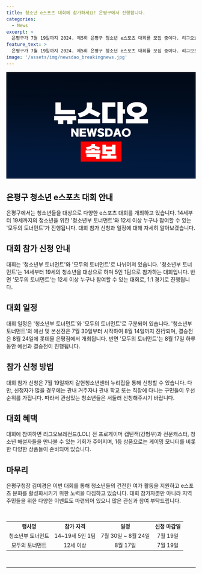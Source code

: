 ```yaml
---
title: 청소년 e스포츠 대회에 참가하세요! 은평구에서 진행합니다.
categories:
  - News
excerpt: >
  은평구가 7월 19일까지 2024. 제5회 은평구 청소년 e스포츠 대회를 모집 중이다. 리그오브레전드(LOL)를 대회 종목으로, 14~19세와 12세 이상이 참여할 수 있는 두 가지 토너먼트가 예정되어 있다. 대회는 7월 30일부터 8월 24일까지 진행되며, 청소년과 성인들을 대상으로 프로게이머와 함께하는 이벤트와 다양한 상품이 마련될 예정이다. 이와 함께 공정한 경쟁과 건전한 e스포츠 문화를 지향하며, 지역 주민들을 위한 다양한 활동도 마련될 예정이다.
feature_text: >
  은평구가 7월 19일까지 2024. 제5회 은평구 청소년 e스포츠 대회를 모집 중이다. 리그오브레전드(LOL)를 대회 종목으로, 14~19세와 12세 이상이 참여할 수 있는 두 가지 토너먼트가 예정되어 있다. 대회는 7월 30일부터 8월 24일까지 진행되며, 청소년과 성인들을 대상으로 프로게이머와 함께하는 이벤트와 다양한 상품이 마련될 예정이다. 이와 함께 공정한 경쟁과 건전한 e스포츠 문화를 지향하며, 지역 주민들을 위한 다양한 활동도 마련될 예정이다.
image: '/assets/img/newsdao_breakingnews.jpg'
---
```


<p><img src="/assets/img/newsdao_breakingnews.jpg" alt="implanttips 속보" /></p>

<h2 data-ke-size="size26">은평구 청소년 e스포츠 대회 안내</h2>

<p data-ke-size="size16">은평구에서는 청소년들을 대상으로 다양한 e스포츠 대회를 개최하고 있습니다. 14세부터 19세까지의 청소년을 위한 '청소년부 토너먼트'와 12세 이상 누구나 참여할 수 있는 '모두의 토너먼트'가 진행됩니다. 대회 참가 신청과 일정에 대해 자세히 알아보겠습니다.</p>

<h2 data-ke-size="size24">대회 참가 신청 안내</h2>

<p data-ke-size="size16">대회는 '청소년부 토너먼트'와 '모두의 토너먼트'로 나뉘어져 있습니다. '청소년부 토너먼트'는 14세부터 19세의 청소년을 대상으로 하며 5인 1팀으로 참가하는 대회입니다. 반면 '모두의 토너먼트'는 12세 이상 누구나 참여할 수 있는 대회로, 1:1 경기로 진행됩니다.</p>

<h2 data-ke-size="size24">대회 일정</h2>

<p data-ke-size="size16">대회 일정은 '청소년부 토너먼트'와 '모두의 토너먼트'로 구분되어 있습니다. '청소년부 토너먼트'의 예선 및 본선전은 7월 30일부터 시작하여 8월 14일까지 진行되며, 결승전은 8월 24일에 롯데몰 은평점에서 개최됩니다. 반면 '모두의 토너먼트'는 8월 17일 하루 동안 예선과 결승전이 진행됩니다.</p>

<h2 data-ke-size="size24">참가 신청 방법</h2>

<p data-ke-size="size16">대회 참가 신청은 7월 19일까지 갈현청소년센터 누리집을 통해 신청할 수 있습니다. 다만, 신청자가 많을 경우에는 관내 거주자나 관내 학교 또는 직장에 다니는 구민들이 우선순위를 가집니다. 따라서 관심있는 청소년들은 서둘러 신청해주시기 바랍니다.</p>

<h2 data-ke-size="size24">대회 혜택</h2>

<p data-ke-size="size16">대회에 참여하면 리그오브레전드(LOL) 전 프로게이머 캡틴잭(강형우)과 전문캐스터, 청소년 해설자들을 만나볼 수 있는 기회가 주어지며, 1등 상품으로는 게이밍 모니터를 비롯한 다양한 상품들이 준비되어 있습니다.</p>

<h2 data-ke-size="size24">마무리</h2>

<p data-ke-size="size16">은평구청장 김미경은 이번 대회를 통해 청소년들의 건전한 여가 활동을 지원하고 e스포츠 문화를 활성화시키기 위한 노력을 다짐하고 있습니다. 대회 참가자뿐만 아니라 지역 주민들을 위한 다양한 이벤트도 마련되어 있으니 많은 관심과 참여 부탁드립니다.</p>

<p data-ke-size="size16">&nbsp;</p>

<table>
    <tbody>
        <tr>
            <td style="text-align: center; height: 17px;"><b>행사명</b></td>
            <td style="text-align: center; height: 17px;"><b>참가 자격</b></td>
            <td style="text-align: center; height: 17px;"><b>일정</b></td>
            <td style="text-align: center; height: 17px;"><b>신청 마감일</b></td>
        </tr>
        <tr>
            <td style="text-align: center; height: 17px;">청소년부 토너먼트</td>
            <td style="text-align: center; height: 17px;">14~19세 5인 1팀</td>
            <td style="text-align: center; height: 17px;">7월 30일 ~ 8월 24일</td>
            <td style="text-align: center; height: 17px;">7월 19일</td>
        </tr>
        <tr>
            <td style="text-align: center; height: 17px;">모두의 토너먼트</td>
            <td style="text-align: center; height: 17px;">12세 이상</td>
            <td style="text-align: center; height: 17px;">8월 17일</td>
            <td style="text-align: center; height: 17px;">7월 19일</td>
        </tr>
    </tbody>
</table>

<p data-ke-size="size16">&nbsp;</p>

<p><hr></p>

